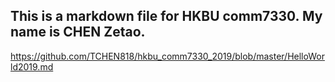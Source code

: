 ## This is a markdown file for HKBU comm7330. My name is CHEN Zetao.
https://github.com/TCHEN818/hkbu_comm7330_2019/blob/master/HelloWorld2019.md
